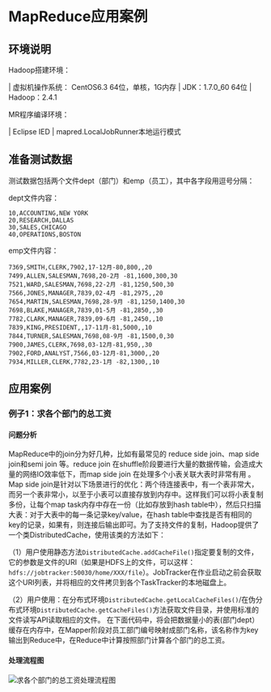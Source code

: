 # MapReduce应用案例

## 环境说明
Hadoop搭建环境：

| 虚拟机操作系统： CentOS6.3  64位，单核，1G内存 
| JDK：1.7.0_60 64位 
| Hadoop：2.4.1

MR程序编译环境：

| Eclipse IED 
| mapred.LocalJobRunner本地运行模式

## 准备测试数据

测试数据包括两个文件dept（部门）和emp（员工），其中各字段用逗号分隔：


dept文件内容：

	10,ACCOUNTING,NEW YORK
	20,RESEARCH,DALLAS
	30,SALES,CHICAGO
	40,OPERATIONS,BOSTON
emp文件内容：

	7369,SMITH,CLERK,7902,17-12月-80,800,,20
	7499,ALLEN,SALESMAN,7698,20-2月 -81,1600,300,30
	7521,WARD,SALESMAN,7698,22-2月 -81,1250,500,30
	7566,JONES,MANAGER,7839,02-4月 -81,2975,,20
	7654,MARTIN,SALESMAN,7698,28-9月 -81,1250,1400,30
	7698,BLAKE,MANAGER,7839,01-5月 -81,2850,,30
	7782,CLARK,MANAGER,7839,09-6月 -81,2450,,10
	7839,KING,PRESIDENT,,17-11月-81,5000,,10
	7844,TURNER,SALESMAN,7698,08-9月 -81,1500,0,30
	7900,JAMES,CLERK,7698,03-12月-81,950,,30
	7902,FORD,ANALYST,7566,03-12月-81,3000,,20
	7934,MILLER,CLERK,7782,23-1月 -82,1300,,10

## 应用案例
### 例子1：求各个部门的总工资
#### 问题分析
MapReduce中的join分为好几种，比如有最常见的 reduce side join、map side join和semi join 等。reduce join 在shuffle阶段要进行大量的数据传输，会造成大量的网络IO效率低下，而map side join 在处理多个小表关联大表时非常有用 。
Map side join是针对以下场景进行的优化：两个待连接表中，有一个表非常大，而另一个表非常小，以至于小表可以直接存放到内存中。这样我们可以将小表复制多份，让每个map task内存中存在一份（比如存放到hash table中），然后只扫描大表：对于大表中的每一条记录key/value，在hash table中查找是否有相同的key的记录，如果有，则连接后输出即可。为了支持文件的复制，Hadoop提供了一个类DistributedCache，使用该类的方法如下：

（1）用户使用静态方法`DistributedCache.addCacheFile()`指定要复制的文件，它的参数是文件的URI（如果是HDFS上的文件，可以这样：`hdfs://jobtracker:50030/home/XXX/file`）。JobTracker在作业启动之前会获取这个URI列表，并将相应的文件拷贝到各个TaskTracker的本地磁盘上。
				
（2）用户使用：在分布式环境`DistributedCache.getLocalCacheFiles()`/在伪分布式环境`DistributedCache.getCacheFiles()`方法获取文件目录，并使用标准的文件读写API读取相应的文件。
在下面代码中，将会把数据量小的表(部门dept）缓存在内存中，在Mapper阶段对员工部门编号映射成部门名称，该名称作为key输出到Reduce中，在Reduce中计算按照部门计算各个部门的总工资。

#### 处理流程图
![求各个部门的总工资处理流程图](https://i.imgur.com/XpWCrvb.jpg)

